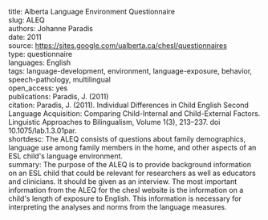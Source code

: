 title: Alberta Language Environment Questionnaire  
slug: ALEQ  
authors: Johanne Paradis  
date: 2011  
source: https://sites.google.com/ualberta.ca/chesl/questionnaires  
type: questionnaire  
languages: English  
tags: language-development, environment, language-exposure, behavior, speech-pathology, multilingual  
open_access: yes  
publications: Paradis, J. (2011)  
citation: Paradis, J. (2011). Individual Differences in Child English Second Language Acquisition: Comparing Child-Internal and Child-External Factors. Linguistic Approaches to Bilingualism, Volume 1(3), 213–237. doi 10.1075/lab.1.3.01par.  
shortdesc: The ALEQ consists of questions about family demographics, language use among family members in the home, and other aspects of an ESL child's language environment.  
summary: The purpose of the ALEQ is to provide background information on an ESL child that could be relevant for researchers as well as educators and clinicians. It should be given as an interview. The most important information from the ALEQ for the chesl website is the information on a child's length of exposure to English. This information is necessary for interpreting the analyses and norms from the language measures.
